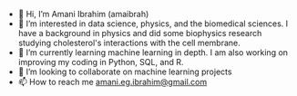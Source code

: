- 👋 Hi, I’m Amani Ibrahim (amaibrah)
- 👀 I’m interested in data science, physics, and the biomedical sciences. I have a background in physics and did some biophysics research studying cholesterol's interactions with the cell membrane.
- 🌱 I’m currently learning machine learning in depth. I am also working on improving my coding in Python, SQL, and R.
- 💞️ I’m looking to collaborate on machine learning projects
- 📫 How to reach me amani.eg.ibrahim@gmail.com


<!---
amaibrah/amaibrah is a ✨ special ✨ repository because its `README.md` (this file) appears on your GitHub profile.
You can click the Preview link to take a look at your changes.
--->
